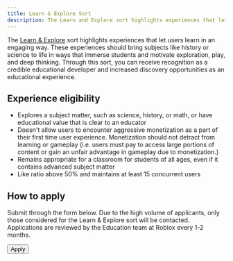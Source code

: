 ```yaml
---
title: Learn & Explore Sort
description: The Learn and Explore sort highlights experiences that let users learn in an engaging way.
---
```


The [Learn & Explore](https://www.roblox.com/charts#/sortName/Learn_And_Explore) sort highlights experiences that let users learn in an engaging way. These experiences should bring subjects like history or science to life in ways that immerse students and motivate exploration, play, and deep thinking.
Through this sort, you can receive recognition as a credible educational developer and increased discovery opportunities as an educational experience.

<figure>
<Chip
    color="success"
    label="Status: Open"
    size="medium"
    variant="filled" />
</figure>

## Experience eligibility

- Explores a subject matter, such as science, history, or math, or have educational value that is clear to an educator
- Doesn't allow users to encounter aggressive monetization as a part of their first time user experience. Monetization should not detract from learning or gameplay (i.e. users must pay to access large portions of content or gain an unfair advantage in gameplay due to monetization.)
- Remains appropriate for a classroom for students of all ages, even if it contains advanced subject matter
- Like ratio above 50% and maintains at least 15 concurrent users

## How to apply

Submit through the form below. Due to the high volume of applicants, only those considered for the Learn & Explore sort will be contacted. Applications are reviewed by the Education team at Roblox every 1-2 months.

<Button href="https://roblox.qualtrics.com/jfe/form/SV_8313iVKrwkQUiGy" size='large' variant='contained' style={{width:200}}>Apply</Button>

